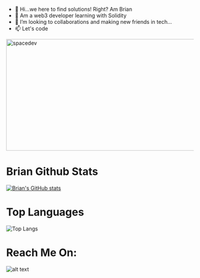 - 👋 Hi...we here to find solutions! Right? Am Brian
- 👀 Am a web3 developer learning with Solidity
- 💞️ I’m looking to collaborations and making new friends in tech...
- 📫 Let's code

<!---
mairura/mairura is a ✨ special ✨ repository because its `README.md` (this file) appears on your GitHub profile.
You can click the Preview link to take a look at your changes.
--->
<img src="https://giphy.com/gifs/Venturit-WTjXuYA2y4o3UZly3W" alt="spacedev" width="600" height="300" />

# Brian Github Stats 

[![Brian's GitHub stats](https://github-readme-stats.vercel.app/api?username=mairura&count_private=true&show_icons=true&theme=radical)](https://github.com/mairura/github-readme-stats)

# Top Languages

![Top Langs](https://github-readme-stats.vercel.app/api/top-langs/?username=mairura&theme=tokyonight)

# Reach Me On:

![alt text](https://img.shields.io/badge/-LinkedIn-0e76a8?style=plastic&logo=linkedIn)</a>
